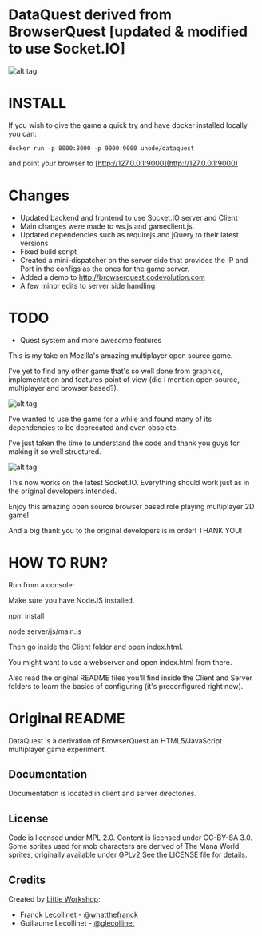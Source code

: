 DataQuest derived from BrowserQuest [updated & modified to use Socket.IO]
============

![alt tag](https://git.embl.de/ralves/dataquest/raw/master/screens/1.png)

INSTALL
============

If you wish to give the game a quick try and have docker installed locally you can:

    docker run -p 8000:8000 -p 9000:9000 unode/dataquest

and point your browser to [http://127.0.0.1:9000](http://127.0.0.1:9000)


Changes
============
  * Updated backend and frontend to use Socket.IO server and Client
  * Main changes were made to ws.js and gameclient.js.
  * Updated dependencies such as requirejs and jQuery to their latest versions
  * Fixed build script
  * Created a mini-dispatcher on the server side that provides the IP and Port in the configs as the ones for the game server.
  * Added a demo to http://browserquest.codevolution.com
  * A few minor edits to server side handling

TODO
============
  * Quest system and more awesome features





This is my take on Mozilla's amazing multiplayer open source game.

I've yet to find any other game that's so well done from graphics, implementation and features point of view (did I mention open source, multiplayer and browser based?).

![alt tag](https://git.embl.de/ralves/dataquest/raw/master/screens/2.png)

I've wanted to use the game for a while and found many of its dependencies to be deprecated and even obsolete.

I've just taken the time to understand the code and thank you guys for making it so well structured.

![alt tag](https://git.embl.de/ralves/dataquest/raw/master/screens/3.png)

This now works on the latest Socket.IO. Everything should work just as in the original developers intended.

Enjoy this amazing open source browser based role playing multiplayer 2D game!

And a big thank you to the original developers is in order! THANK YOU!

HOW TO RUN?
============
Run from a console:

Make sure you have NodeJS installed.

npm install

node server/js/main.js

Then go inside the Client folder and open index.html.

You might want to use a webserver and open index.html from there.

Also read the original README files you'll find inside the Client and Server folders to learn the basics of configuring (it's preconfigured right now).


Original README
============
DataQuest is a derivation of BrowserQuest an HTML5/JavaScript multiplayer game experiment.


Documentation
-------------
Documentation is located in client and server directories.


License
-------

Code is licensed under MPL 2.0. Content is licensed under CC-BY-SA 3.0.
Some sprites used for mob characters are derived of The Mana World sprites, originally available under GPLv2
See the LICENSE file for details.


Credits
-------
Created by [Little Workshop](http://www.littleworkshop.fr):

* Franck Lecollinet - [@whatthefranck](http://twitter.com/whatthefranck)
* Guillaume Lecollinet - [@glecollinet](http://twitter.com/glecollinet)
